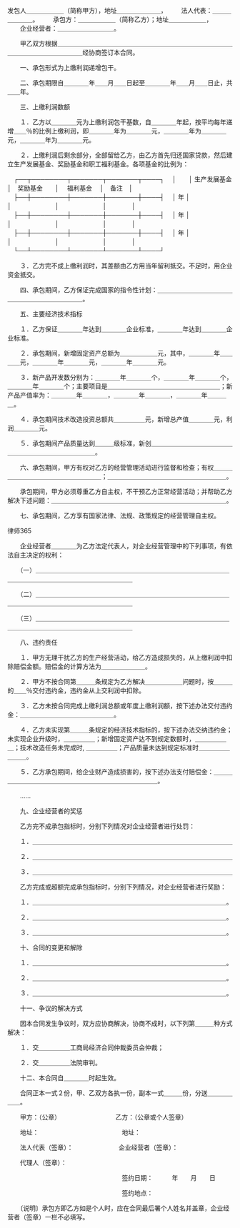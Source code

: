 
 发包人＿＿＿＿＿＿（简称甲方），地址＿＿＿＿＿＿＿， 
　　法人代表：＿＿＿＿＿＿＿。 
　　承包方：＿＿＿＿＿＿（简称乙方）；地址＿＿＿＿＿＿， 
　　企业经营者：＿＿＿＿＿＿＿＿＿。 

　　甲乙双方根据＿＿＿＿＿＿＿＿＿＿＿＿＿＿＿＿＿＿＿＿＿＿＿＿＿＿＿＿＿＿＿＿＿＿＿＿＿＿＿＿经协商签订本合同。 

　　一、承包形式为上缴利润递增包干。 

　　二、承包期限自＿＿＿＿年＿＿月＿＿日起至＿＿＿＿年＿＿月＿＿日止，共＿＿年。 

　　三、上缴利润数额 

　　１．乙方以＿＿＿＿元为上缴利润包干基数，自＿＿＿＿年起，按平均每年递增＿＿％的比例上缴利润，即＿＿＿＿年为＿＿＿＿元，＿＿＿＿年为＿＿＿＿元，＿＿＿＿年为＿＿＿＿元。 

　　２．上缴利润后剩余部分，全部留给乙方，由乙方首先归还国家贷款，然后建立生产发展基金、奖励基金和职工福利基金。各项基金的比例为： 

　┌──┬────────┬───────┬───────┬────┐ 
　│　　│ 生产发展基金　 │　奖励基金　　│　 福利基金　 │　备注　│ 
　├──┼────────┼───────┼───────┼────┤ 
　│ 年 │　　　　　　　　│　　　　　　　│　　　　　　　│　　　　│ 
　├──┼────────┼───────┼───────┼────┤ 
　│ 年 │　　　　　　　　│　　　　　　　│　　　　　　　│　　　　│ 
　├──┼────────┼───────┼───────┼────┤ 
　│ 年 │　　　　　　　　│　　　　　　　│　　　　　　　│　　　　│ 
　└──┴────────┴───────┴───────┴────┘ 

　　３．乙方完不成上缴利润时，其差额由乙方用当年留利抵交。不足时，用企业资金抵交。 

　　四、承包期间，乙方保证完成国家的指令性计划：＿＿＿＿＿＿＿＿＿＿＿＿＿＿＿＿＿＿＿＿＿＿＿＿。 

　　五、主要经济技术指标 

　　１．乙方保证＿＿＿＿年达到＿＿＿＿企业标准，＿＿＿＿年达到＿＿＿＿企业标准。 

　　２．承包期间，新增固定资产总额为＿＿＿＿＿＿元，其中，＿＿＿＿年＿＿＿＿元，＿＿＿＿年＿＿＿＿元，＿＿＿＿年＿＿＿＿元。 

　　３．新产品开发数分别为：＿＿＿＿年＿＿＿＿个，＿＿＿＿年＿＿＿＿个，＿＿＿＿年＿＿＿＿个；主要项目是＿＿＿＿＿＿＿＿＿＿＿＿＿＿＿＿＿＿；新产品产值率为：＿＿＿＿年＿＿＿＿，＿＿＿＿年＿＿＿＿，＿＿＿＿年＿＿＿＿。
 
　　４．承包期间技术改造投资总额共＿＿＿＿＿元，新增总产值＿＿＿＿元，利润＿＿＿＿元。 

　　５．承包期间产品质量达到＿＿＿级标准，新创＿＿＿＿＿＿＿＿＿＿＿＿＿＿＿＿＿＿＿＿＿＿＿＿＿＿＿。 

　　六、承包期间，甲方有权对乙方的经营管理活动进行监督和检查；有权＿＿＿＿＿＿＿＿＿＿＿＿＿＿＿＿＿＿；＿＿＿＿＿＿＿＿＿＿＿＿＿＿＿＿＿＿＿。 

　　承包期间，甲方必须尊重乙方自主权，不干预乙方正常经营活动；并帮助乙方解决下述问题：＿＿＿＿＿＿＿＿＿＿＿＿＿＿＿＿＿＿＿＿＿＿＿＿＿＿＿＿。 

　　七、承包期间，乙方享有国家法律、法规、政策规定的经营管理自主权。 





 
律师365






　　企业经营者＿＿＿＿为乙方法定代表人，对企业经营管理中的下列事项，有依法自主决定的权利： 



　　（一）＿＿＿＿＿＿＿＿＿＿＿＿＿＿＿＿＿＿＿＿＿＿＿＿＿＿＿＿＿＿＿＿＿＿＿＿＿＿＿＿＿＿＿＿＿＿＿＿＿＿＿ 

　　（二）＿＿＿＿＿＿＿＿＿＿＿＿＿＿＿＿＿＿＿＿＿＿＿＿＿＿＿＿＿＿＿＿＿＿＿＿＿＿＿＿＿＿＿＿＿＿＿＿＿＿＿ 

　　（三）＿＿＿＿＿＿＿＿＿＿＿＿＿＿＿＿＿＿＿＿＿＿＿＿＿＿＿＿＿＿＿＿＿＿＿＿＿＿＿＿＿＿＿＿＿＿＿＿＿＿＿ 



　　八、违约责任 



　　１．甲方无理干扰乙方的生产经营活动，给乙方造成损失的，从上缴利润中扣除赔偿金额。赔偿金的计算方法为＿＿＿＿＿＿＿。 



　　２．甲方不按合同第＿＿＿条规定为乙方解决＿＿＿＿＿＿问题时，按＿＿＿的＿＿％交付违约金，违约金从上交利润中扣除。 



　　３．乙方未按合同完成上缴利润总额或年度上缴利润额，按下述办法交付违约金：＿＿＿＿＿＿＿＿＿＿＿＿＿＿＿。 



　　４．乙方未实现第＿＿＿条规定的经济技术指标的，按下述办法交纳违约金；未实现企业升级时，＿＿＿＿＿；新增固定资产达不到规定数额时，＿＿＿＿＿＿；技术改造任务未完成时, ＿＿＿＿＿；产品质量未达到规定标准时＿＿＿＿＿＿＿＿。 



　　５．乙方承包期间，给企业财产造成损害的，按下述办法支付赔偿金：＿＿＿＿＿＿＿＿＿＿＿＿＿＿＿＿＿＿＿＿＿＿＿＿＿＿＿。 



　　…… 



　　九、企业经营者的奖惩 



　　乙方完不成承包指标时，分别下列情况对企业经营者进行处罚： 



　　１．＿＿＿＿＿＿＿＿＿＿＿＿＿＿＿＿＿＿＿＿＿＿＿＿＿＿＿＿＿＿＿＿ 

　　２．＿＿＿＿＿＿＿＿＿＿＿＿＿＿＿＿＿＿＿＿＿＿＿＿＿＿＿＿＿＿＿＿ 

　　３．＿＿＿＿＿＿＿＿＿＿＿＿＿＿＿＿＿＿＿＿＿＿＿＿＿＿＿＿＿＿＿＿ 



　　乙方完成或超额完成承包指标时，分别下列情况，对企业经营者进行奖励： 



　　１．＿＿＿＿＿＿＿＿＿＿＿＿＿＿＿＿＿＿＿＿＿＿＿＿＿＿＿＿＿＿＿。 

　　２．＿＿＿＿＿＿＿＿＿＿＿＿＿＿＿＿＿＿＿＿＿＿＿＿＿＿＿＿＿＿＿。 

　　３．＿＿＿＿＿＿＿＿＿＿＿＿＿＿＿＿＿＿＿＿＿＿＿＿＿＿＿＿＿＿＿。 



　　十、合同的变更和解除 



　　１．＿＿＿＿＿＿＿＿＿＿＿＿＿＿＿＿＿＿＿＿＿＿＿＿＿＿＿＿＿＿＿。 

　　２．＿＿＿＿＿＿＿＿＿＿＿＿＿＿＿＿＿＿＿＿＿＿＿＿＿＿＿＿＿＿＿。 

　　３．＿＿＿＿＿＿＿＿＿＿＿＿＿＿＿＿＿＿＿＿＿＿＿＿＿＿＿＿＿＿＿。 



　　十一、争议的解决方式 



　　因本合同发生争议时，双方应协商解决，协商不成时，以下列第＿＿＿种方式解决： 



　　１．交＿＿＿＿＿工商局经济合同仲裁委员会仲裁； 

　　２．交＿＿＿＿＿法院审判。 



　　十二、本合同自＿＿＿＿时起生效。 



　　合同正本一式２份，甲、乙双方各执一份，副本一式＿＿＿份，分送＿＿＿＿＿＿。 



　　甲方：（公章）　　　　　　　　　 乙方：（公章或个人签章） 

　　地址：　　　　　　　　　　　　　 地址： 

　　法人代表（签章）：　　　　　　　 企业经营者（签章）： 

　　代理人（签章）： 

　　　　　　　　　　　　　　　　　　 签约日期：　　　年　　月　　日 

　　　　　　　　　　　　　　　　　　 签约地点： 



　　〔说明〕承包方即乙方如是个人时，应在合同最后署个人姓名并盖章，企业经营者（签章）一栏不必填写。 


 

 
 
 
 
 
  


  
 

  


  


  
 
 
 
 

